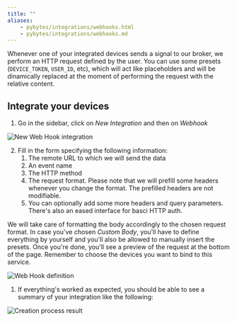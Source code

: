 ```yaml
---
title: ""
aliases:
    - pybytes/integrations/webhooks.html
    - pybytes/integrations/webhooks.md
---
```

Whenever one of your integrated devices sends a signal to our broker, we perform an HTTP request defined by the user. You can use some presets (`DEVICE_TOKEN`, `USER_ID`, etc), which will act like placeholders and will be dinamically replaced at the moment of performing the request with the relative content.

## Integrate your devices

1. Go in the sidebar, click on _New Integration_ and then on _Webhook_

![New Web Hook integration](/gitbook/assets/01_webhook_integration.png)

2. Fill in the form specifying the following information:
    1. The remote URL to which we will send the data
    2. An event name
    3. The HTTP method
    4. The request format. Please note that we will prefill some headers whenever you change the format. The prefilled headers are not modifiable.
    5. You can optionally add some more headers and query parameters. There's also an eased interface for basci HTTP auth.

We will take care of formatting the body accordingly to the chosen request format. In case you've chosen _Custom Body_, you'll have to define everything by yourself and you'll also be allowed to manually insert the presets.
Once you're done, you'll see a preview of the request at the bottom of the page. Remember to choose the devices you want to bind to this service.

![Web Hook definition](/gitbook/assets/02_webhook_integration.png)

1.  If everything's worked as expected, you should be able to see a summary of your integration like the following:

![Creation process result](/gitbook/assets/03_webhook_integration.png)
